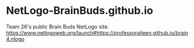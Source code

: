 # NetLogo-BrainBuds.github.io
Team 26's public Brain Buds NetLogo site.
https://www.netlogoweb.org/launch#https://professoraileen.github.io/brain4.nlogo
